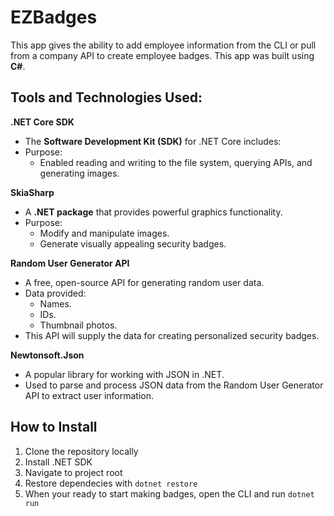 # EZBadges
 
This app gives the ability to add employee information from the CLI or pull from a company API to create employee badges. This app was built using **C#**.


## Tools and Technologies Used:


**.NET Core SDK**
   - The **Software Development Kit (SDK)** for .NET Core includes:
   - Purpose: 
       - Enabled reading and writing to the file system, querying APIs, and generating images.
    
**SkiaSharp**
   - A **.NET package** that provides powerful graphics functionality.
   - Purpose:
     - Modify and manipulate images.
     - Generate visually appealing security badges.

**Random User Generator API**
   - A free, open-source API for generating random user data.
   - Data provided:
     - Names.
     - IDs.
     - Thumbnail photos.
   - This API will supply the data for creating personalized security badges.

**Newtonsoft.Json**
   - A popular library for working with JSON in .NET.
   - Used to parse and process JSON data from the Random User Generator API to extract user information.

## How to Install
 1. Clone the repository locally
 2. Install .NET SDK
 3. Navigate to project root
 4. Restore dependecies with `dotnet restore`
 5. When your ready to start making badges, open the CLI and run `dotnet run
`


